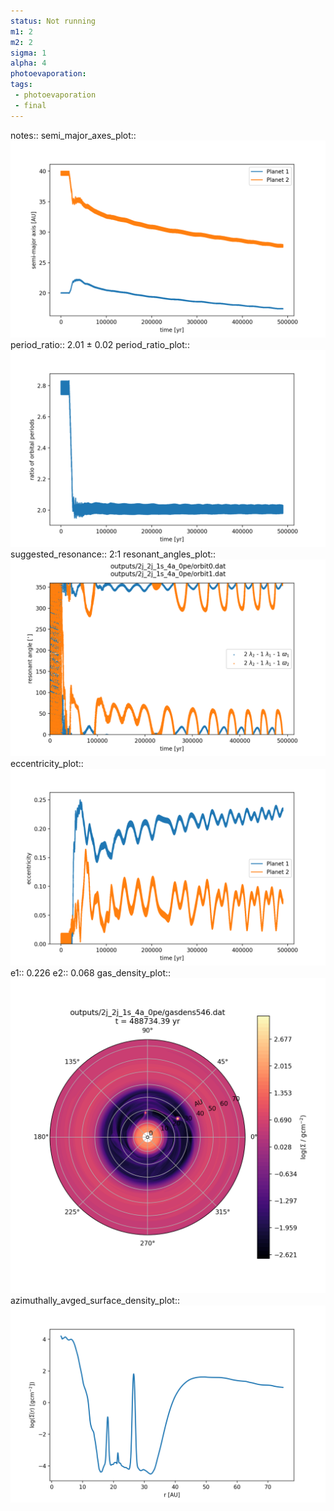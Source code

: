 ```yaml
---
status: Not running
m1: 2
m2: 2
sigma: 1
alpha: 4
photoevaporation: 
tags:
 - photoevaporation
 - final
---
```


notes::
semi_major_axes_plot:: ![semi_major_axes_2j_2j_1s_4a_0pe.png](plots/semi_major_axes/semi_major_axes_2j_2j_1s_4a_0pe.png)
period_ratio:: 2.01 ± 0.02
period_ratio_plot:: ![period_ratio_2j_2j_1s_4a_0pe.png](plots/period_ratio/period_ratio_2j_2j_1s_4a_0pe.png)
suggested_resonance:: 2:1
resonant_angles_plot:: ![resonant_angles_2j_2j_1s_4a_0pe.png](plots/resonant_angles/resonant_angles_2j_2j_1s_4a_0pe.png)
eccentricity_plot:: ![eccentricity_2j_2j_1s_4a_0pe.png](plots/eccentricity/eccentricity_2j_2j_1s_4a_0pe.png)
e1:: 0.226
e2:: 0.068
gas_density_plot:: ![gas_density_2j_2j_1s_4a_0pe.png](plots/gas_density/gas_density_2j_2j_1s_4a_0pe.png)
azimuthally_avged_surface_density_plot:: ![azimuthally_avged_surface_density_2j_2j_1s_4a_0pe.png](plots/azimuthally_avged_surface_density/azimuthally_avged_surface_density_2j_2j_1s_4a_0pe.png)
